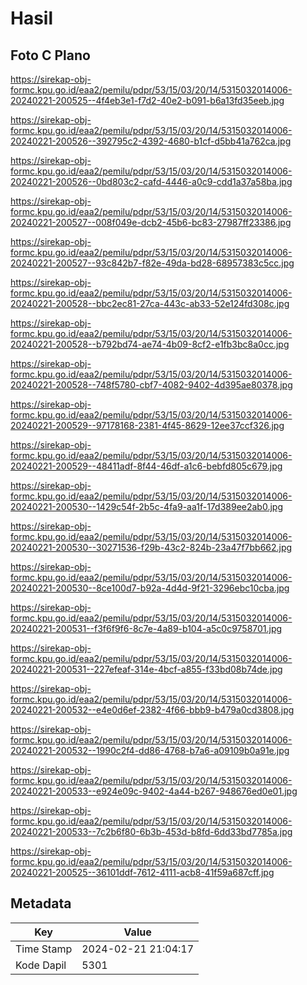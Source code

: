 # Hasil

## Foto C Plano

https://sirekap-obj-formc.kpu.go.id/eaa2/pemilu/pdpr/53/15/03/20/14/5315032014006-20240221-200525--4f4eb3e1-f7d2-40e2-b091-b6a13fd35eeb.jpg

https://sirekap-obj-formc.kpu.go.id/eaa2/pemilu/pdpr/53/15/03/20/14/5315032014006-20240221-200526--392795c2-4392-4680-b1cf-d5bb41a762ca.jpg

https://sirekap-obj-formc.kpu.go.id/eaa2/pemilu/pdpr/53/15/03/20/14/5315032014006-20240221-200526--0bd803c2-cafd-4446-a0c9-cdd1a37a58ba.jpg

https://sirekap-obj-formc.kpu.go.id/eaa2/pemilu/pdpr/53/15/03/20/14/5315032014006-20240221-200527--008f049e-dcb2-45b6-bc83-27987ff23386.jpg

https://sirekap-obj-formc.kpu.go.id/eaa2/pemilu/pdpr/53/15/03/20/14/5315032014006-20240221-200527--93c842b7-f82e-49da-bd28-68957383c5cc.jpg

https://sirekap-obj-formc.kpu.go.id/eaa2/pemilu/pdpr/53/15/03/20/14/5315032014006-20240221-200528--bbc2ec81-27ca-443c-ab33-52e124fd308c.jpg

https://sirekap-obj-formc.kpu.go.id/eaa2/pemilu/pdpr/53/15/03/20/14/5315032014006-20240221-200528--b792bd74-ae74-4b09-8cf2-e1fb3bc8a0cc.jpg

https://sirekap-obj-formc.kpu.go.id/eaa2/pemilu/pdpr/53/15/03/20/14/5315032014006-20240221-200528--748f5780-cbf7-4082-9402-4d395ae80378.jpg

https://sirekap-obj-formc.kpu.go.id/eaa2/pemilu/pdpr/53/15/03/20/14/5315032014006-20240221-200529--97178168-2381-4f45-8629-12ee37ccf326.jpg

https://sirekap-obj-formc.kpu.go.id/eaa2/pemilu/pdpr/53/15/03/20/14/5315032014006-20240221-200529--48411adf-8f44-46df-a1c6-bebfd805c679.jpg

https://sirekap-obj-formc.kpu.go.id/eaa2/pemilu/pdpr/53/15/03/20/14/5315032014006-20240221-200530--1429c54f-2b5c-4fa9-aa1f-17d389ee2ab0.jpg

https://sirekap-obj-formc.kpu.go.id/eaa2/pemilu/pdpr/53/15/03/20/14/5315032014006-20240221-200530--30271536-f29b-43c2-824b-23a47f7bb662.jpg

https://sirekap-obj-formc.kpu.go.id/eaa2/pemilu/pdpr/53/15/03/20/14/5315032014006-20240221-200530--8ce100d7-b92a-4d4d-9f21-3296ebc10cba.jpg

https://sirekap-obj-formc.kpu.go.id/eaa2/pemilu/pdpr/53/15/03/20/14/5315032014006-20240221-200531--f3f6f9f6-8c7e-4a89-b104-a5c0c9758701.jpg

https://sirekap-obj-formc.kpu.go.id/eaa2/pemilu/pdpr/53/15/03/20/14/5315032014006-20240221-200531--227efeaf-314e-4bcf-a855-f33bd08b74de.jpg

https://sirekap-obj-formc.kpu.go.id/eaa2/pemilu/pdpr/53/15/03/20/14/5315032014006-20240221-200532--e4e0d6ef-2382-4f66-bbb9-b479a0cd3808.jpg

https://sirekap-obj-formc.kpu.go.id/eaa2/pemilu/pdpr/53/15/03/20/14/5315032014006-20240221-200532--1990c2f4-dd86-4768-b7a6-a09109b0a91e.jpg

https://sirekap-obj-formc.kpu.go.id/eaa2/pemilu/pdpr/53/15/03/20/14/5315032014006-20240221-200533--e924e09c-9402-4a44-b267-948676ed0e01.jpg

https://sirekap-obj-formc.kpu.go.id/eaa2/pemilu/pdpr/53/15/03/20/14/5315032014006-20240221-200533--7c2b6f80-6b3b-453d-b8fd-6dd33bd7785a.jpg

https://sirekap-obj-formc.kpu.go.id/eaa2/pemilu/pdpr/53/15/03/20/14/5315032014006-20240221-200525--36101ddf-7612-4111-acb8-41f59a687cff.jpg


## Metadata

| Key        | Value               |
| ---------- | ------------------- |
| Time Stamp | 2024-02-21 21:04:17 |
| Kode Dapil | 5301                |



